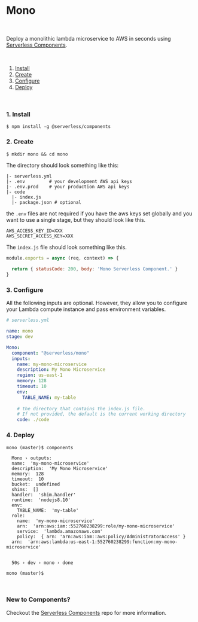 # Mono

&nbsp;

Deploy a monolithic lambda microservice to AWS in seconds using [Serverless Components](https://github.com/serverless/components).

&nbsp;

1. [Install](#1-install)
2. [Create](#2-create)
3. [Configure](#3-configure)
4. [Deploy](#4-deploy)

&nbsp;


### 1. Install

```console
$ npm install -g @serverless/components
```

### 2. Create

```console
$ mkdir mono && cd mono
```

The directory should look something like this:


```
|- serverless.yml
|- .env         # your development AWS api keys
|- .env.prod    # your production AWS api keys
|- code
  |- index.js
  |- package.json # optional
```

the `.env` files are not required if you have the aws keys set globally and you want to use a single stage, but they should look like this.

```
AWS_ACCESS_KEY_ID=XXX
AWS_SECRET_ACCESS_KEY=XXX
```

The `index.js` file should look something like this.

```js
module.exports = async (req, context) => {
  
  return { statusCode: 200, body: 'Mono Serverless Component.' }
}
```

### 3. Configure

All the following inputs are optional. However, they allow you to configure your Lambda compute instance and pass environment variables.

```yml
# serverless.yml

name: mono
stage: dev

Mono:
  component: "@serverless/mono"
  inputs:
    name: my-mono-microservice
    description: My Mono Microservice
    region: us-east-1
    memory: 128
    timeout: 10
    env:
      TABLE_NAME: my-table
    
    # the directory that contains the index.js file.
    # If not provided, the default is the current working directory
    code: ./code


```

### 4. Deploy

```console
mono (master)$ components

  Mono › outputs:
  name:  'my-mono-microservice'
  description:  'My Mono Microservice'
  memory:  128
  timeout:  10
  bucket:  undefined
  shims:  []
  handler:  'shim.handler'
  runtime:  'nodejs8.10'
  env: 
    TABLE_NAME:  'my-table'
  role: 
    name:  'my-mono-microservice'
    arn:  'arn:aws:iam::552760238299:role/my-mono-microservice'
    service:  'lambda.amazonaws.com'
    policy:  { arn: 'arn:aws:iam::aws:policy/AdministratorAccess' }
  arn:  'arn:aws:lambda:us-east-1:552760238299:function:my-mono-microservice'


  50s › dev › mono › done

mono (master)$
```

&nbsp;

### New to Components?

Checkout the [Serverless Components](https://github.com/serverless/components) repo for more information.
